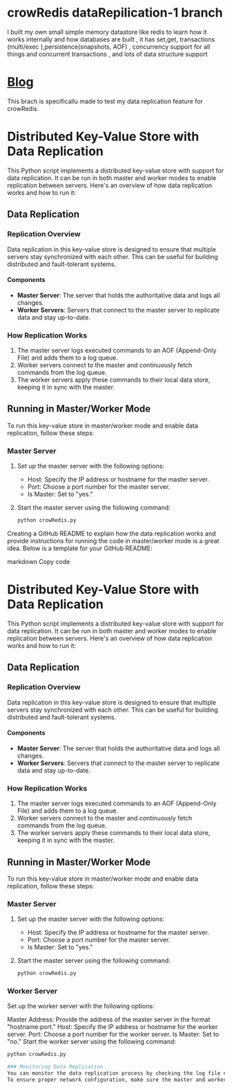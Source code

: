 # crowRedis dataRepilication-1 branch
I built my own small simple memory datastore like redis to learn how it works internally and how databases are built , it has set,get, transactions (multi/exec ),persistence(snapshots, AOF) , concurrency support for all things and concurrent transactions , and lots of data structure support

# [Blog](https://corvus-ikshana.hashnode.dev/building-a-simple-redis-like-data-store-crowredis-in-python)

This brach is specificallu made to test my data replication feature for crowRedis.

# Distributed Key-Value Store with Data Replication

This Python script implements a distributed key-value store with support for data replication. It can be run in both master and worker modes to enable replication between servers. Here's an overview of how data replication works and how to run it:

## Data Replication

### Replication Overview

Data replication in this key-value store is designed to ensure that multiple servers stay synchronized with each other. This can be useful for building distributed and fault-tolerant systems.

#### Components

- **Master Server**: The server that holds the authoritative data and logs all changes.
- **Worker Servers**: Servers that connect to the master server to replicate data and stay up-to-date.

### How Replication Works

1. The master server logs executed commands to an AOF (Append-Only File) and adds them to a log queue.
2. Worker servers connect to the master and continuously fetch commands from the log queue.
3. The worker servers apply these commands to their local data store, keeping it in sync with the master.

## Running in Master/Worker Mode

To run this key-value store in master/worker mode and enable data replication, follow these steps:

### Master Server

1. Set up the master server with the following options:
   - Host: Specify the IP address or hostname for the master server.
   - Port: Choose a port number for the master server.
   - Is Master: Set to "yes."

2. Start the master server using the following command:
   ```bash
   python crowRedis.py


Creating a GitHub README to explain how the data replication works and provide instructions for running the code in master/worker mode is a great idea. Below is a template for your GitHub README:

markdown
Copy code
# Distributed Key-Value Store with Data Replication

This Python script implements a distributed key-value store with support for data replication. It can be run in both master and worker modes to enable replication between servers. Here's an overview of how data replication works and how to run it:

## Data Replication

### Replication Overview

Data replication in this key-value store is designed to ensure that multiple servers stay synchronized with each other. This can be useful for building distributed and fault-tolerant systems.

#### Components

- **Master Server**: The server that holds the authoritative data and logs all changes.
- **Worker Servers**: Servers that connect to the master server to replicate data and stay up-to-date.

### How Replication Works

1. The master server logs executed commands to an AOF (Append-Only File) and adds them to a log queue.
2. Worker servers connect to the master and continuously fetch commands from the log queue.
3. The worker servers apply these commands to their local data store, keeping it in sync with the master.

## Running in Master/Worker Mode

To run this key-value store in master/worker mode and enable data replication, follow these steps:

### Master Server

1. Set up the master server with the following options:
   - Host: Specify the IP address or hostname for the master server.
   - Port: Choose a port number for the master server.
   - Is Master: Set to "yes."

2. Start the master server using the following command:
   ```bash
   python crowRedis.py

### Worker Server
Set up the worker server with the following options:

Master Address: Provide the address of the master server in the format "hostname:port."
Host: Specify the IP address or hostname for the worker server.
Port: Choose a port number for the worker server.
Is Master: Set to "no."
Start the worker server using the following command:

   ```bash
   python crowRedis.py

### Monitoring Data Replication
You can monitor the data replication process by checking the log file named server.log. It records information about connected workers, sent and received data, and errors.
To ensure proper network configuration, make sure the master and worker servers can communicate with each other.

